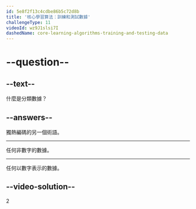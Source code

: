 ```yaml
---
id: 5e8f2f13c4cdbe86b5c72d8b
title: '核心學習算法：訓練和測試數據'
challengeType: 11
videoId: wz9J1slsi7I
dashedName: core-learning-algorithms-training-and-testing-data
---
```


# --question--

## --text--

什麼是分類數據？

## --answers--

獨熱編碼的另一個術語。

---

任何非數字的數據。

---

任何以數字表示的數據。

## --video-solution--

2

